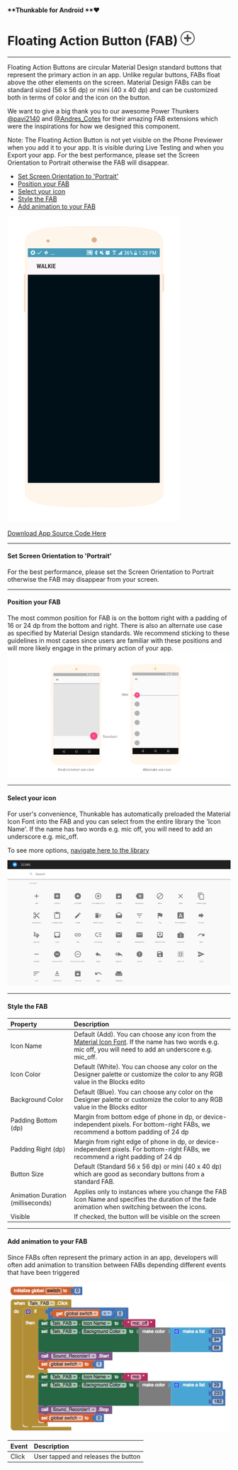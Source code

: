 #### **Thunkable for Android **❤

# Floating Action Button \(FAB\) ![](/assets/FAB-icon.png)

---

Floating Action Buttons are circular Material Design standard buttons that represent the primary action in an app. Unlike regular buttons, FABs float above the other elements on the screen. Material Design FABs can be standard sized \(56 x 56 dp\) or mini \(40 x 40 dp\) and can be customized both in terms of color and the icon on the button.

We want to give a big thank you to our awesome Power Thunkers [@pavi2140](https://community.thunkable.com/t/fab-extension-material-ui-feature/3488) and [@Andres\_Cotes](https://community.thunkable.com/t/fab-with-material-icon-ttf-paid-extension/4712) for their amazing FAB extensions which were the inspirations for how we designed this component.

Note: The Floating Action Button is not yet visible on the Phone Previewer when you add it to your app. It is visible during Live Testing and when you Export your app. For the best performance, please set the Screen Orientation to Portrait otherwise the FAB will disappear.

* [Set Screen Orientation to 'Portrait'](#set-screen-orientation-to-portrait)
* [Position your FAB](#position-your-fab)
* [Select your icon](#select-your-icon)
* [Style the FAB](#style-the-fab)
* [Add animation to your FAB](#add-animation-to-your-fab)

![](/assets/Thunkable_Walkie.gif)

[Download App Source Code Here](https://goo.gl/PwQ2uA)

---

#### Set Screen Orientation to 'Portrait'

For the best performance, please set the Screen Orientation to Portrait otherwise the FAB may disappear from your screen.

---

#### Position your FAB

The most common position for FAB is on the bottom right with a padding of 16 or 24 dp from the bottom and right. There is also an alternate use case as specified by Material Design standards. We recommend sticking to these guidelines in most cases since users are familiar with these positions and will more likely engage in the primary action of your app.![](/assets/fab-fig-1.png)

---

#### Select your icon

For user's convenience, Thunkable has automatically preloaded the Material Icon Font into the FAB and you can select from the entire library the 'Icon Name'. If the name has two words e.g. mic off, you will need to add an underscore e.g. mic\_off.

To see more options, [navigate here to the library](https://material.io/icons/)

![](/assets/fab-fig-2.png)

---

#### Style the FAB

| Property | Description |
| :--- | :--- |
| Icon Name | Default \(Add\). You can choose any icon from the [Material Icon Font](https://material.io/icons/). If the name has two words e.g. mic off, you will need to add an underscore e.g. mic\_off. |
| Icon Color | Default \(White\). You can choose any color on the Designer palette or customize the color to any RGB value in the Blocks edito |
| Background Color | Default \(Blue\). You can choose any color on the Designer palette or customize the color to any RGB value in the Blocks editor |
| Padding Bottom \(dp\) | Margin from bottom edge of phone in dp, or device-independent pixels. For bottom-right FABs, we recommend a bottom padding of 24 dp |
| Padding Right \(dp\) | Margin from right edge of phone in dp, or device-independent pixels. For bottom-right FABs, we recommend a right padding of 24 dp |
| Button Size | Default \(Standard 56 x 56 dp\) or mini \(40 x 40 dp\) which are good as secondary buttons from a standard FAB. |
| Animation Duration \(milliseconds\) | Applies only to instances where you change the FAB Icon Name and specifies the duration of the fade animation when switching between the icons. |
| Visible | If checked, the button will be visible on the screen |

---

#### Add animation to your FAB

Since FABs often represent the primary action in an app, developers will often add animation to transition between FABs depending different events that have been triggered

![](/assets/fab-fig-3.png)

| Event | Description |
| :--- | :--- |
| Click | User tapped and releases the button |



